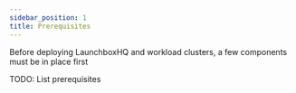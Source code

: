 ```yaml
---
sidebar_position: 1
title: Prerequisites
---
```


Before deploying LaunchboxHQ and workload clusters, a few components must be in place first

TODO: List prerequisites
